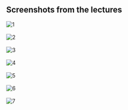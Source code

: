 ## Screenshots from the lectures<br>

![1](screenshots/1.png)<br><br>
![2](screenshots/2.png)<br><br>
![3](screenshots/3.png)<br><br>
![4](screenshots/4.png)<br><br>
![5](screenshots/5.png)<br><br>
![6](screenshots/6.png)<br><br>
![7](screenshots/7.png)<br><br>
<!---
![8](screenshots/8.png)<br><br>
![9](screenshots/9.png)<br><br>
![10](screenshots/10.png)<br><br>
![11](screenshots/11.png)<br><br>
![12](screenshots/12.png)<br><br>
![13](screenshots/13.png)<br><br>
![14](screenshots/14.png)<br><br>
![15](screenshots/15.png)<br><br>
![16](screenshots/16.png)<br><br>
![17](screenshots/17.png)<br><br>
![18](screenshots/18.png)<br><br>
![19](screenshots/19.png)<br><br>
![20](screenshots/20.png)<br><br>
![21](screenshots/21.png)<br><br>
![22](screenshots/22.png)<br><br>
![23](screenshots/23.png)<br><br>
![24](screenshots/24.png)<br><br>
![25](screenshots/25.png)<br><br>
![26](screenshots/26.png)<br><br>
![27](screenshots/27.png)<br><br>
![28](screenshots/28.png)<br><br>
![29](screenshots/29.png)<br><br>
![30](screenshots/30.png)<br><br>
![31](screenshots/31.png)<br><br>
![32](screenshots/32.png)<br><br>
![33](screenshots/33.png)<br><br>
![34](screenshots/34.png)<br><br>
![35](screenshots/35.png)<br><br>
![36](screenshots/36.png)<br><br>
![37](screenshots/37.png)<br><br>
![38](screenshots/38.png)<br><br>
![39](screenshots/39.png)<br><br>
![40](screenshots/40.png)<br><br>
![41](screenshots/41.png)<br><br>
![42](screenshots/42.png)<br><br>
![43](screenshots/43.png)<br><br>
![44](screenshots/44.png)<br><br>
![45](screenshots/45.png)<br><br>
![46](screenshots/46.png)<br><br>
![47](screenshots/47.png)<br><br>
![48](screenshots/48.png)<br><br>
![49](screenshots/49.png)<br><br>
![50](screenshots/50.png)<br><br>
![51](screenshots/51.png)<br><br>
![52](screenshots/52.png)<br><br>
![53](screenshots/53.png)<br><br>
![54](screenshots/54.png)<br><br>
![55](screenshots/55.png)<br><br>
![56](screenshots/56.png)<br><br>
![57](screenshots/57.png)<br><br>
![58](screenshots/58.png)<br><br>
![59](screenshots/59.png)<br><br>
![60](screenshots/60.png)<br><br>
![61](screenshots/61.png)<br><br>
![62](screenshots/62.png)<br><br>
![63](screenshots/63.png)<br><br>
![64](screenshots/64.png)<br><br>
![65](screenshots/65.png)<br><br>
![66](screenshots/66.png)<br><br>
![67](screenshots/67.png)<br><br>
![68](screenshots/68.png)<br><br>
![69](screenshots/69.png)<br><br>
![70](screenshots/70.png)<br><br>
![71](screenshots/71.png)<br><br>
![72](screenshots/72.png)<br><br>
![73](screenshots/73.png)<br><br>
![74](screenshots/74.png)<br><br>
![75](screenshots/75.png)<br><br>
![76](screenshots/76.png)<br><br>
![77](screenshots/77.png)<br><br>
![78](screenshots/78.png)<br><br>
![79](screenshots/79.png)<br><br>
![80](screenshots/80.png)<br><br>
![81](screenshots/81.png)<br><br>
![82](screenshots/82.png)<br><br>
![83](screenshots/83.png)<br><br>
![84](screenshots/84.png)<br><br>
![85](screenshots/85.png)<br><br>
![86](screenshots/86.png)<br><br>
![87](screenshots/87.png)<br><br>
![88](screenshots/88.png)<br><br>
![89](screenshots/89.png)<br><br>
![90](screenshots/90.png)<br><br>
![91](screenshots/91.png)<br><br>
![92](screenshots/92.png)<br><br>
![93](screenshots/93.png)<br><br>
![94](screenshots/94.png)<br><br>
![95](screenshots/95.png)<br><br>
![96](screenshots/96.png)<br><br>
![97](screenshots/97.png)<br><br>
![98](screenshots/98.png)<br><br>
![99](screenshots/99.png)<br><br>
![100](screenshots/100.png)<br><br>
-->

